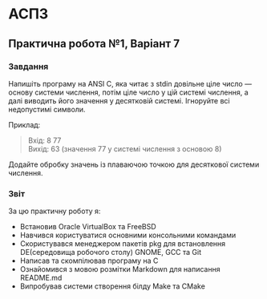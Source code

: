 # АСПЗ

## Практична робота №1, Варіант 7

### Завдання

Напишіть програму на ANSI C, яка читає з stdin довільне ціле число — основу системи числення, потім ціле число у цій системі числення, а далі виводить його значення у десятковій системі. Ігноруйте всі недопустимі символи.

Приклад:
>Вхід: 8 77  
Вихід:  63 (значення 77 у системі числення з основою 8)

Додайте обробку значень із плаваючою точкою для десяткової системи числення.

### Звіт

За цю практичну роботу я:
- Встановив Oracle VirtualBox та FreeBSD
- Навчився користуватися основними консольними командами
- Скористувався менеджером пакетів pkg для встановлення DE(середовища робочого столу) GNOME, GCC та Git
- Написав та скомпілював програму на C
- Ознайомився з мовою розмітки Markdown для написання README.md
- Випробував системи створення білду Make та CMake
